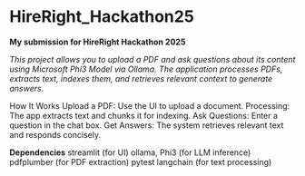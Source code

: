# HireRight_Hackathon25
**My submission for HireRight Hackathon 2025**

*This project allows you to upload a PDF and ask questions about its content using Microsoft Phi3 Model via Ollama. The application processes PDFs, extracts text, indexes them, and retrieves relevant context to generate answers.*

How It Works
Upload a PDF: Use the UI to upload a document.
Processing: The app extracts text and chunks it for indexing.
Ask Questions: Enter a question in the chat box.
Get Answers: The system retrieves relevant text and responds concisely.

**Dependencies**
streamlit (for UI)
ollama, Phi3 (for LLM inference)
pdfplumber (for PDF extraction)
pytest
langchain (for text processing)

